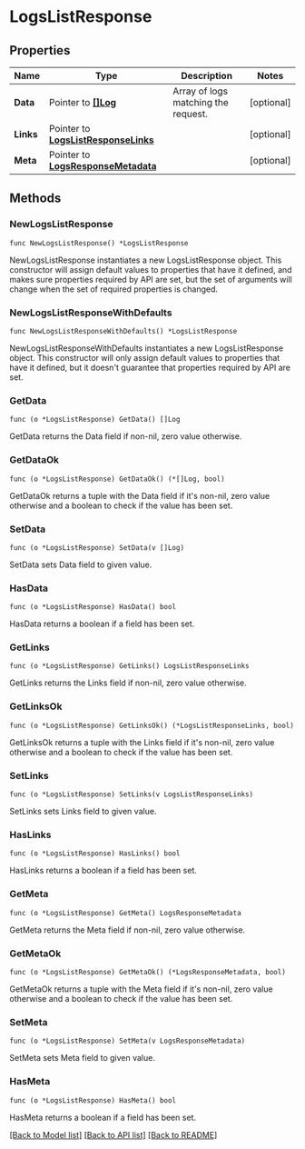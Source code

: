 # LogsListResponse

## Properties

| Name      | Type                                                             | Description                         | Notes      |
| --------- | ---------------------------------------------------------------- | ----------------------------------- | ---------- |
| **Data**  | Pointer to [**[]Log**](Log.md)                                   | Array of logs matching the request. | [optional] |
| **Links** | Pointer to [**LogsListResponseLinks**](LogsListResponseLinks.md) |                                     | [optional] |
| **Meta**  | Pointer to [**LogsResponseMetadata**](LogsResponseMetadata.md)   |                                     | [optional] |

## Methods

### NewLogsListResponse

`func NewLogsListResponse() *LogsListResponse`

NewLogsListResponse instantiates a new LogsListResponse object.
This constructor will assign default values to properties that have it defined,
and makes sure properties required by API are set, but the set of arguments
will change when the set of required properties is changed.

### NewLogsListResponseWithDefaults

`func NewLogsListResponseWithDefaults() *LogsListResponse`

NewLogsListResponseWithDefaults instantiates a new LogsListResponse object.
This constructor will only assign default values to properties that have it defined,
but it doesn't guarantee that properties required by API are set.

### GetData

`func (o *LogsListResponse) GetData() []Log`

GetData returns the Data field if non-nil, zero value otherwise.

### GetDataOk

`func (o *LogsListResponse) GetDataOk() (*[]Log, bool)`

GetDataOk returns a tuple with the Data field if it's non-nil, zero value otherwise
and a boolean to check if the value has been set.

### SetData

`func (o *LogsListResponse) SetData(v []Log)`

SetData sets Data field to given value.

### HasData

`func (o *LogsListResponse) HasData() bool`

HasData returns a boolean if a field has been set.

### GetLinks

`func (o *LogsListResponse) GetLinks() LogsListResponseLinks`

GetLinks returns the Links field if non-nil, zero value otherwise.

### GetLinksOk

`func (o *LogsListResponse) GetLinksOk() (*LogsListResponseLinks, bool)`

GetLinksOk returns a tuple with the Links field if it's non-nil, zero value otherwise
and a boolean to check if the value has been set.

### SetLinks

`func (o *LogsListResponse) SetLinks(v LogsListResponseLinks)`

SetLinks sets Links field to given value.

### HasLinks

`func (o *LogsListResponse) HasLinks() bool`

HasLinks returns a boolean if a field has been set.

### GetMeta

`func (o *LogsListResponse) GetMeta() LogsResponseMetadata`

GetMeta returns the Meta field if non-nil, zero value otherwise.

### GetMetaOk

`func (o *LogsListResponse) GetMetaOk() (*LogsResponseMetadata, bool)`

GetMetaOk returns a tuple with the Meta field if it's non-nil, zero value otherwise
and a boolean to check if the value has been set.

### SetMeta

`func (o *LogsListResponse) SetMeta(v LogsResponseMetadata)`

SetMeta sets Meta field to given value.

### HasMeta

`func (o *LogsListResponse) HasMeta() bool`

HasMeta returns a boolean if a field has been set.

[[Back to Model list]](../README.md#documentation-for-models) [[Back to API list]](../README.md#documentation-for-api-endpoints) [[Back to README]](../README.md)

